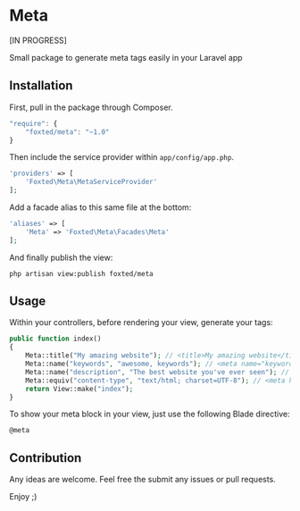 # Meta

[IN PROGRESS]

Small package to generate meta tags easily in your Laravel app

## Installation

First, pull in the package through Composer.

```js
"require": {
    "foxted/meta": "~1.0"
}
```

Then include the service provider within `app/config/app.php`.

```php
'providers' => [
    'Foxted\Meta\MetaServiceProvider'
];
```

Add a facade alias to this same file at the bottom:

```php
'aliases' => [
    'Meta' => 'Foxted\Meta\Facades\Meta'
];
```

And finally publish the view:

```
php artisan view:publish foxted/meta
```

## Usage

Within your controllers, before rendering your view, generate your tags:

```php
public function index()
{
    Meta::title("My amazing website"); // <title>My amazing website</title>
    Meta::name("keywords", "awesome, keywords"); // <meta name="keywords" content="awesome, keywords">
    Meta::name("description", "The best website you've ever seen"); // <meta name="description" content="The best website you've ever seen">
    Meta::equiv("content-type", "text/html; charset=UTF-8"); // <meta http-equiv="content-type" content="text/html; charset=UTF-8">
    return View::make("index");
}
```

To show your meta block in your view, just use the following Blade directive:

```
@meta
```

## Contribution

Any ideas are welcome. Feel free the submit any issues or pull requests.

Enjoy ;)